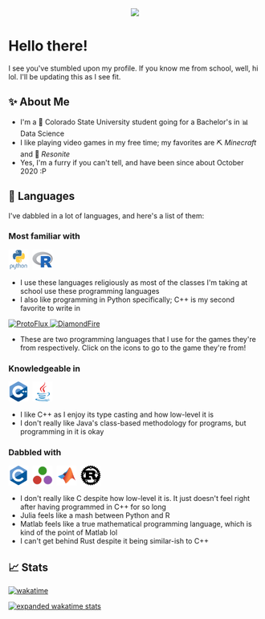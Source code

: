 <div id="header" align="center">
  <img src="https://pbs.twimg.com/profile_banners/1266577329746149377/1697360104/1080x360" width="1080"/>
</div>

# Hello there!
I see you've stumbled upon my profile. If you know me from school, well, hi lol. I'll be updating this as I see fit.

## ✨ About Me
* I'm a 🏫 Colorado State University student going for a Bachelor's in 📊 Data Science
* I like playing video games in my free time; my favorites are ⛏️ *Minecraft* and 💭 *Resonite*
* Yes, I'm a furry if you can't tell, and have been since about October 2020 :P

## 👾 Languages
I've dabbled in a lot of languages, and here's a list of them:

### Most familiar with
<div>
  <img src="https://github.com/devicons/devicon/blob/master/icons/python/python-original-wordmark.svg" title="Python" alt="Python" width="40" height="40"/>&nbsp;
  <img src="https://github.com/devicons/devicon/blob/master/icons/r/r-original.svg" title="R" alt="R" width="40" height="40"/>&nbsp;
</div>

* I use these languages religiously as most of the classes I'm taking at school use these programming languages 
* I also like programming in Python specifically; C++ is my second favorite to write in

<div>
  <a href="https://wiki.resonite.com/ProtoFlux">
    <img src="https://wiki.resonite.com/images/thumb/c/ca/Protoflux_Logo_Color_1080.png/600px-Protoflux_Logo_Color_1080.png" title="ProtoFlux, Resonite's in-game programming language" alt="ProtoFlux" width="196" height="40"/>
  </a>
  <a href="https://mcdiamondfire.com/home/">
    <img src="https://mcdiamondfire.com/styles/default/xenforo/diamondfireletters.png" title="Hypercube, DiamondFire's in-game programming language" alt="DiamondFire" width="196" height="40"/>
  </a>
</div>

* These are two programming languages that I use for the games they're from respectively. Click on the icons to go to the game they're from!

### Knowledgeable in
<div>
  <img src="https://github.com/devicons/devicon/blob/master/icons/cplusplus/cplusplus-original.svg" title="C++" alt="C++" width="40" height="40"/>&nbsp;
  <img src="https://github.com/devicons/devicon/blob/master/icons/java/java-original.svg" title="Java" alt="Java" width="40" height="40"/>&nbsp;
</div>

* I like C++ as I enjoy its type casting and how low-level it is
* I don't really like Java's class-based methodology for programs, but programming in it is okay

### Dabbled with
<div>
  <img src="https://github.com/devicons/devicon/blob/master/icons/c/c-original.svg" title="C" alt="C" width="40" height="40"/>&nbsp;
  <img src="https://github.com/devicons/devicon/blob/master/icons/julia/julia-original.svg" title="Julia" alt="Julia" width="40" height="40"/>&nbsp;
  <img src="https://github.com/devicons/devicon/blob/master/icons/matlab/matlab-original.svg" title="MATLAB" alt="MATLAB" width="40" height="40"/>&nbsp;
  <img src="https://github.com/devicons/devicon/blob/master/icons/rust/rust-original.svg" title="Rust" alt="Rust" width="40" height="40"/>&nbsp;
</div>

* I don't really like C despite how low-level it is. It just doesn't feel right after having programmed in C++ for so long
* Julia feels like a mash between Python and R
* Matlab feels like a true mathematical programming language, which is kind of the point of Matlab lol
* I can't get behind Rust despite it being similar-ish to C++

## 📈 Stats
[![wakatime](https://wakatime.com/badge/user/dcf86ef8-3e80-40f8-beb6-cb229c57cda4.svg)](https://wakatime.com/@dcf86ef8-3e80-40f8-beb6-cb229c57cda4)

[![expanded wakatime stats](https://github-readme-stats.vercel.app/api/wakatime?username=JayKubJK&range=all_time&layout=compact&bg_color=1a1c1f&title_color=ffffff&text_color=dcddde&icon_color=5865f2&hide_border=true&border_radius=10px)](https://github.com/anuraghazra/github-readme-stats)
